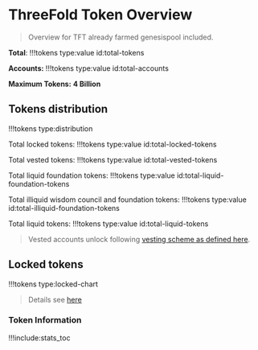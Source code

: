 # ThreeFold Token Overview

> Overview for TFT already farmed genesispool included.

**Total**:
!!!tokens type:value id:total-tokens

**Accounts:**
!!!tokens type:value id:total-accounts

**Maximum Tokens:** **4 Billion**

## Tokens distribution

!!!tokens type:distribution

Total locked tokens: 
!!!tokens type:value id:total-locked-tokens

Total vested tokens: 
!!!tokens type:value id:total-vested-tokens

Total liquid foundation tokens: 
!!!tokens type:value id:total-liquid-foundation-tokens

Total illiquid wisdom council and foundation tokens: 
!!!tokens type:value id:total-illiquid-foundation-tokens

Total liquid tokens: 
!!!tokens type:value id:total-liquid-tokens

> Vested accounts unlock following [vesting scheme as defined here](vesting_overview).

## Locked tokens


!!!tokens type:locked-chart

> Details see [here](tokens_locked)


### Token Information

!!!include:stats_toc
